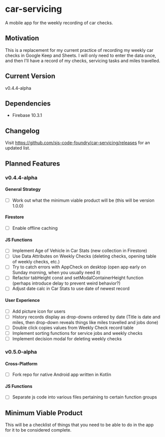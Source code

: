 # car-servicing
A mobile app for the weekly recording of car checks.
## Motivation
This is a replacement for my current practice of recording my weekly car checks in Google Keep and Sheets.  I will only need to enter the data once, and then I'll have a record of my checks, servicing tasks and miles travelled.
## Current Version
v0.4.4-alpha
## Dependencies
- Firebase 10.3.1
## Changelog
Visit https://github.com/sjs-code-foundry/car-servicing/releases for an updated list.
## Planned Features
### v0.4.4-alpha
#### General Strategy
- [ ] Work out what the minimum viable product will be (this will be version 1.0.0)
#### Firestore
- [ ] Enable offline caching
#### JS Functions
- [ ] Implement Age of Vehicle in Car Stats (new collection in Firestore)
- [ ] Use Data Attributes on Weekly Checks (deleting checks, opening table of weekly checks, etc.)
- [ ] Try to catch errors with AppCheck on desktop (open app early on Sunday morning, when you usually need it)
- [ ] Refactor tabHeight const and setModalContainerHeight function (perhaps introduce delay to prevent weird behavior?)
- [ ] Adjust date calc in Car Stats to use date of newest record
#### User Experience
- [ ] Add picture icon for users
- [ ] History records display as drop-downs ordered by date (Title is date and miles, then drop-down reveals things like miles travelled and jobs done)
- [ ] Double click copies values from Weekly Check record table
- [ ] Implement sorting functions for service jobs and weekly checks
- [ ] Implement decision modal for deleting weekly checks
### v0.5.0-alpha
#### Cross-Platform
- [ ] Fork repo for native Android app written in Kotlin
#### JS Functions
- [ ] Separate js code into various files pertaining to certain function groups
## Minimum Viable Product
This will be a checklist of things that you need to be able to do in the app for it to be considered complete.
